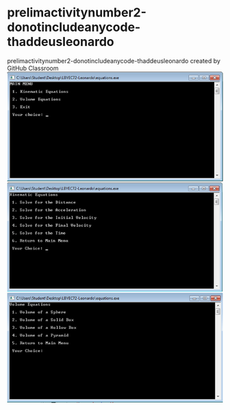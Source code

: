 # prelimactivitynumber2-donotincludeanycode-thaddeusleonardo
prelimactivitynumber2-donotincludeanycode-thaddeusleonardo created by GitHub Classroom
![](Switch1.png)
![](switch2.png)
![](switch3.png)
